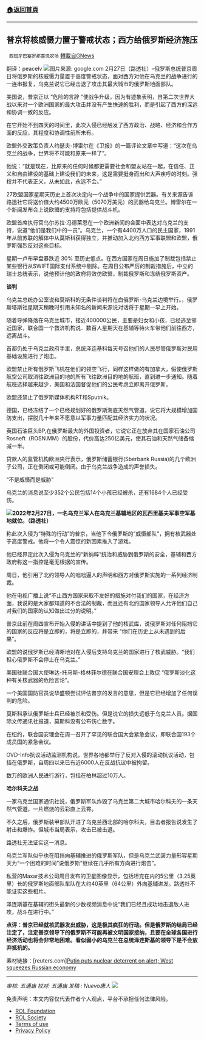 ###  [:house:返回首頁](https://github.com/ourhimalayas/txt)
---


## 普京将核威慑力置于警戒状态；西方给俄罗斯经济施压
` 西班牙巴塞罗那喜悦农场` [轉載自GNews](https://gnews.org/zh-hans/2080066/)

翻译：peacelv
![](https://assets.gnews.org/wp-content/uploads/2022/02/23ukraine-briefing9-master1050-edited.jpg)图片来源: google.com
2月27日（路透社）–俄罗斯总统普京周日将俄罗斯的核威慑力量置于高度警戒状态，面对西方对他在乌克兰的战争进行的一连串报复，乌克兰说它已经击退了攻击其最大城市的俄罗斯地面部队。

美国说，普京正以 “危险的言辞 “使战争升级，因为有迹象表明，自第二次世界大战以来对一个欧洲国家的最大攻击并没有产生快速的胜利，而是引起了西方的深远和协调一致的反应。

在它开始不到四天的时间里，此次入侵已经触发了西方政治、战略、经济和合作方面的反应，其程度和协调性前所未有。

欧盟外交政策负责人约瑟夫-博雷尔在《卫报》的一篇评论文章中写道：“这次在乌克兰的战争，世界将不可能和原来一样了”。

他说：“就是现在，比原来的任何时候都更需要社会和盟友站在一起，在信任、正义和自由建设的基础上建设我们的未来，这是需要挺身而出和大声疾呼的时刻。强权并不代表正义，从未如此，永远不会。”

27欧盟国家星期天历史上首次决定向一个战争中的国家提供武器。有关来源告诉路透社它将送价值大约4500万欧元（5070万美元）的武器给乌克兰。博雷尔在一个新闻发布会上说欧盟的支持将包括提供战斗机。

欧盟首席执行官乌尔苏拉·冯德莱恩在一个欧洲新闻的会面中表达对乌克兰的支持，说道“他们是我们中的一员”。乌克兰，一个有4400万人口的民主国家，1991年从前苏联的解体中从莫斯科获得独立，并推动加入北约西方军事联盟和欧盟，俄罗斯强烈反对这些目标。

星期一卢布早盘暴跌近 30% 至历史低点。在西方国家在周日施加了制裁包括禁止某些银行从SWIFT国际支付系统中剔除。在周日公布严厉的制裁措施后，中立的瑞士总统表示，说他预计他的政府将效仿欧盟，制裁俄罗斯和冻结俄罗斯资产。

**谈判**

乌克兰总统办公室说和莫斯科的无条件谈判将在白俄罗斯-乌克兰边境举行。，俄罗斯塔斯社星期天稍晚时引用未知名的新闻来源说对话将于星期一早上开始。

随着导弹降落在乌克兰城市，接近400000公民，主要是妇女和小孩，已经逃至邻近国家，联合国一个救济机构说．数百人星期天在基辅等待火车带他们前往西方，远离战斗。

首都仍处于乌克兰政府手里，总统泽连基科每天号召他们的人民尽管俄罗斯对民用基础设施进行了炮击。

欧盟禁止所有俄罗斯飞机在他们的领空飞行，同样这样做的有加拿大，假使俄罗斯航空公司取消往欧洲目的地的所有飞往欧洲目的地的航班，直到进一步通知。随着航班选择越来越少，美国和法国督促他们的公民考虑立即离开俄罗斯。

欧盟还禁止了俄罗斯媒体机构RT和Sputnik。

德国，已经冻结了一个已经规划好的俄罗斯海底天然气管道，说它将大规模增加国防支出，摆脱几十年来不愿意以军事力量匹配其经济实力的状况。

英国石油巨头BP,在俄罗斯最大的外国投资者，它说它正在放弃其在国家石油公司Rosneft（ROSN.MM）的股份，代价高达250亿美元，使其石油和天然气储备缩减一半。

贷款人的监管机构欧洲央行表示，俄罗斯储蓄银行(Sberbank Russia)的几个欧洲子公司，正在倒闭或可能倒闭。由于乌克兰战争造成的声誉损失。

“不是威慑而是威胁”

乌克兰的消息说至少352个公民包括14个小孩已经被杀，还有1684个人已经受伤。

![](https://assets.gnews.org/wp-content/uploads/2022/02/image-2733.png)**2022年2月27日，一名乌克兰军人在乌克兰基辅地区的瓦西里基夫军事空军基地就位。（路透社）**

称此次入侵为“特殊的行动”的普京，当他下令俄罗斯的”威慑部队”，拥有核武器处于高度警戒。他将一个令人震惊的新因素推入了游戏。

他已经界定此次入侵为乌克兰的“新纳粹”统治和威胁到俄罗斯的安全，基辅和西方政府称这一指控是毫无根据的宣传。

周日，他引用了北约领导人的咄咄逼人的声明和西方对俄罗斯实施的一系列经济制裁。

他在电视广播上说“不止西方国家采取不友好的措施对付我们的国家，在经济方面，我说的是大家都知道的不合法的制裁，而且还有北约国家领导人允许他们自己对我们的国家的认知做出过分的说明。”

普京此前在周四宣布开始入侵的讲话中提到了他的核武库，说俄罗斯对任何阻挡它的国家的反应将是立即的，将是立即的，并带来 “你们在历史上从未遇到的后果”。

欧盟的说俄罗斯已经清晰地对在入侵后支持乌克兰的国家进行了核武威胁。“我们担心俄罗斯不会停止在乌克兰。”

美国驻联合国大使琳达-托马斯-格林菲尔德在联合国安理会上敦促 “俄罗斯淡化这种有关核武器的危险言论”。

一个美国国防官员说华盛顿尝试评估普京的发言的意思，但是它已经增加了任何误判的危险。

莫斯科承认俄罗斯士兵已经被杀和受伤。但是说它的损失远低于乌克兰人员。据国际文传通讯社报道，莫斯科没有公布伤亡数字。

在纽约，联合国安理会在周一召开了罕见的联合国大会紧急会议，即联合国193个成员国的紧急会议。

OVD-Info抗议活动监测机构说，世界各地都举行了反对入侵的滚动抗议活动，包括在俄罗斯，自周四以来已有近6000人在反战抗议中被拘留。

数万的欧洲人民进行游行，包括在柏林超过10万人。

**哈尔科夫之战**

一家乌克兰国家通讯社说，俄罗斯军队炸毁了乌克兰第二大城市哈尔科夫的一条天然气管道，一片燃烧的云彩直上云霄。

不久之后，俄罗斯装甲部队开进了乌克兰西北部的哈尔科夫，目击者报告说发生了射击和爆炸。但城市当局表示，攻击已被击退。

路透社无法证实这一消息。

乌克兰军队似乎也在阻挡向基辅推进的俄罗斯军队，但是乌克兰武装力量形容星期天为“一个困难的时间”说俄罗斯”继续在几乎所有方向进行炮击”。

私营的Maxar技术公司周日发布的卫星图像显示，包括坦克在内的5公里（3.25英里）长的俄罗斯地面部队车队在大约40英里（64公里）外向基辅进发。路透社不能证实这些相片。

泽连斯基在基辅的街头最新的少数视频消息中说“我们已经且成功地击退敌人进攻，战斗在进行中。”

**点评：普京已经就核武器发出威胁，这是极其疯狂的行动。但是俄罗斯的结局已经注定了，注定普京领导下的俄罗斯不可能再被文明国家接纳，且要在全球各国进行经济活动也将会非常地困难。看似弱小的乌克兰在总统泽连斯基的领导下是不会放弃抵抗的。**

素材链接：[reuters.com][Putin puts nuclear deterrent on alert; West squeezes Russian economy](https://www.reuters.com/world/india/war-with-ukraine-putin-puts-nuclear-deterrence-forces-alert-2022-02-27/)

* * *

*审核: 五通庙
校对: 五通庙
发稿 : Nuevo唐人*
![](https://assets.gnews.org/wp-content/uploads/2022/02/西喜-9.jpeg)
 

免责声明：本文内容仅代表作者个人观点，平台不承担任何法律风险。

- [ROL Foundation](https://rolfoundation.org/)
- [ROL Society](https://rolsociety.org/)
- [Terms of use](https://gnews.org/terms-of-use-3/)
- [Privacy Policy](https://gnews.org/privacy-policy/)
